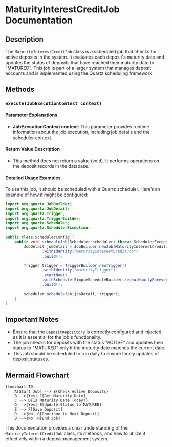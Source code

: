 # MaturityInterestCreditJob Documentation

## Description
The `MaturityInterestCreditJob` class is a scheduled job that checks for active deposits in the system. It evaluates each deposit's maturity date and updates the status of deposits that have reached their maturity date to "MATURED". This job is part of a larger system that manages deposit accounts and is implemented using the Quartz scheduling framework.

## Methods

### `execute(JobExecutionContext context)`

#### Parameter Explanations
- **JobExecutionContext context**: This parameter provides runtime information about the job execution, including job details and the scheduler context.

#### Return Value Description
- This method does not return a value (void). It performs operations on the deposit records in the database.

#### Detailed Usage Examples
To use this job, it should be scheduled with a Quartz scheduler. Here’s an example of how it might be configured:

```java
import org.quartz.JobBuilder;
import org.quartz.JobDetail;
import org.quartz.Trigger;
import org.quartz.TriggerBuilder;
import org.quartz.Scheduler;
import org.quartz.SchedulerException;

public class SchedulerConfig {
    public void scheduleJob(Scheduler scheduler) throws SchedulerException {
        JobDetail jobDetail = JobBuilder.newJob(MaturityInterestCreditJob.class)
                .withIdentity("maturityInterestCreditJob")
                .build();

        Trigger trigger = TriggerBuilder.newTrigger()
                .withIdentity("maturityTrigger")
                .startNow()
                .withSchedule(SimpleScheduleBuilder.repeatHourlyForever(1))
                .build();

        scheduler.scheduleJob(jobDetail, trigger);
    }
}
```

## Important Notes
- Ensure that the `DepositRepository` is correctly configured and injected, as it is essential for the job's functionality.
- The job checks for deposits with the status "ACTIVE" and updates their status to "MATURED" only if the maturity date matches the current date.
- This job should be scheduled to run daily to ensure timely updates of deposit statuses.

## Mermaid Flowchart
```mermaid
flowchart TD
    A[Start Job] --> B{Check Active Deposits}
    B -->|Yes| C[Get Maturity Date]
    C --> D{Is Maturity Date Today?}
    D -->|Yes| E[Update Status to MATURED]
    E --> F[Save Deposit]
    D -->|No| G[Continue to Next Deposit]
    B -->|No| H[End Job]
```

This documentation provides a clear understanding of the `MaturityInterestCreditJob` class, its methods, and how to utilize it effectively within a deposit management system.